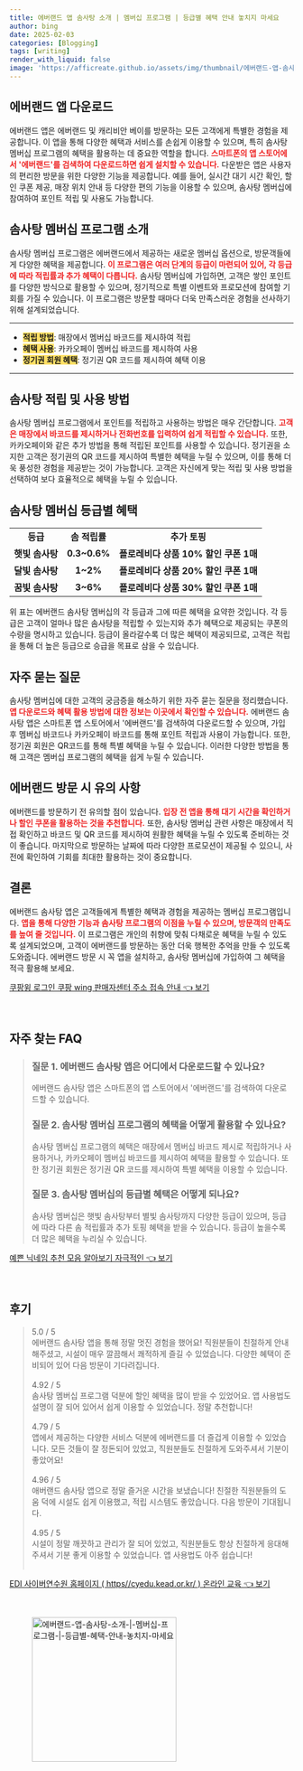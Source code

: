 ```yaml
---
title: 에버랜드 앱 솜사탕 소개 | 멤버십 프로그램 | 등급별 혜택 안내 놓치지 마세요
author: bing
date: 2025-02-03
categories: [Blogging]
tags: [writing]
render_with_liquid: false
image: 'https://afficreate.github.io/assets/img/thumbnail/에버랜드-앱-솜사탕-소개-|-멤버십-프로그램-|-등급별-혜택-안내-놓치지-마세요.webp'
---
```



<h2 id='에버랜드 앱 다운로드'>에버랜드 앱 다운로드</h2>

<p>에버랜드 앱은 에버랜드 및 캐리비안 베이를 방문하는 모든 고객에게 특별한 경험을 제공합니다. 이 앱을 통해 다양한 혜택과 서비스를 손쉽게 이용할 수 있으며, 특히 솜사탕 멤버십 프로그램의 혜택을 활용하는 데 중요한 역할을 합니다. <b><span style="color: #ee2323;">스마트폰의 앱 스토어에서 '에버랜드'를 검색하여 다운로드하면 쉽게 설치할 수 있습니다.</span></b> 다운받은 앱은 사용자의 편리한 방문을 위한 다양한 기능을 제공합니다. 예를 들어, 실시간 대기 시간 확인, 할인 쿠폰 제공, 매장 위치 안내 등 다양한 편의 기능을 이용할 수 있으며, 솜사탕 멤버십에 참여하여 포인트 적립 및 사용도 가능합니다. </p>

<h2 id='솜사탕 멤버십 프로그램 소개'>솜사탕 멤버십 프로그램 소개</h2>

<p>솜사탕 멤버십 프로그램은 에버랜드에서 제공하는 새로운 멤버십 옵션으로, 방문객들에게 다양한 혜택을 제공합니다. <b><span style="color: #ee2323;">이 프로그램은 여러 단계의 등급이 마련되어 있어, 각 등급에 따라 적립률과 추가 혜택이 다릅니다.</span></b> 솜사탕 멤버십에 가입하면, 고객은 쌓인 포인트를 다양한 방식으로 활용할 수 있으며, 정기적으로 특별 이벤트와 프로모션에 참여할 기회를 가질 수 있습니다. 이 프로그램은 방문할 때마다 더욱 만족스러운 경험을 선사하기 위해 설계되었습니다.</p>

<hr />

<ul>
    <li><b><span style="background-color: #ffe066;">적립 방법</span></b>: 매장에서 멤버십 바코드를 제시하여 적립</li>
    <li><b><span style="background-color: #ffe066;">혜택 사용</span></b>: 카카오페이 멤버십 바코드를 제시하여 사용</li>
    <li><b><span style="background-color: #ffe066;">정기권 회원 혜택</span></b>: 정기권 QR 코드를 제시하여 혜택 이용</li>
</ul>

<hr />

<h2 id='솜사탕 적립 및 사용 방법'>솜사탕 적립 및 사용 방법</h2>

<p>솜사탕 멤버십 프로그램에서 포인트를 적립하고 사용하는 방법은 매우 간단합니다. <b><span style="color: #ee2323;">고객은 매장에서 바코드를 제시하거나 전화번호를 입력하여 쉽게 적립할 수 있습니다.</span></b> 또한, 카카오페이와 같은 추가 방법을 통해 적립된 포인트를 사용할 수 있습니다. 정기권을 소지한 고객은 정기권의 QR 코드를 제시하여 특별한 혜택을 누릴 수 있으며, 이를 통해 더욱 풍성한 경험을 제공받는 것이 가능합니다. 고객은 자신에게 맞는 적립 및 사용 방법을 선택하여 보다 효율적으로 혜택을 누릴 수 있습니다.</p>

<h2 id='솜사탕 멤버십 등급별 혜택'>솜사탕 멤버십 등급별 혜택</h2>

<table>
    <tr>
        <td style="text-align: center; height: 17px;"><b>등급</b></td>
        <td style="text-align: center; height: 17px;"><b>솜 적립률</b></td>
        <td style="text-align: center; height: 17px;"><b>추가 토핑</b></td>
    </tr>
    <tr>
        <td style="text-align: center; height: 17px;"><b>햇빛 솜사탕</b></td>
        <td style="text-align: center; height: 17px;"><b>0.3~0.6%</b></td>
        <td style="text-align: center; height: 17px;"><b>플로레비다 상품 10% 할인 쿠폰 1매</b></td>
    </tr>
    <tr>
        <td style="text-align: center; height: 17px;"><b>달빛 솜사탕</b></td>
        <td style="text-align: center; height: 17px;"><b>1~2%</b></td>
        <td style="text-align: center; height: 17px;"><b>플로레비다 상품 20% 할인 쿠폰 1매</b></td>
    </tr>
    <tr>
        <td style="text-align: center; height: 17px;"><b>꿈빛 솜사탕</b></td>
        <td style="text-align: center; height: 17px;"><b>3~6%</b></td>
        <td style="text-align: center; height: 17px;"><b>플로레비다 상품 30% 할인 쿠폰 1매</b></td>
    </tr>
</table>

<p>위 표는 에버랜드 솜사탕 멤버십의 각 등급과 그에 따른 혜택을 요약한 것입니다. 각 등급은 고객이 얼마나 많은 솜사탕을 적립할 수 있는지와 추가 혜택으로 제공되는 쿠폰의 수량을 명시하고 있습니다. 등급이 올라갈수록 더 많은 혜택이 제공되므로, 고객은 적립을 통해 더 높은 등급으로 승급을 목표로 삼을 수 있습니다.</p>

<h2 id='자주 묻는 질문'>자주 묻는 질문</h2>

<p>솜사탕 멤버십에 대한 고객의 궁금증을 해소하기 위한 자주 묻는 질문을 정리했습니다. <b><span style="color: #ee2323;">앱 다운로드와 혜택 활용 방법에 대한 정보는 이곳에서 확인할 수 있습니다.</span></b> 에버랜드 솜사탕 앱은 스마트폰 앱 스토어에서 '에버랜드'를 검색하여 다운로드할 수 있으며, 가입 후 멤버십 바코드나 카카오페이 바코드를 통해 포인트 적립과 사용이 가능합니다. 또한, 정기권 회원은 QR코드를 통해 특별 혜택을 누릴 수 있습니다. 이러한 다양한 방법을 통해 고객은 멤버십 프로그램의 혜택을 쉽게 누릴 수 있습니다.</p>

<h2 id='에버랜드 방문 시 유의 사항'>에버랜드 방문 시 유의 사항</h2>

<p>에버랜드를 방문하기 전 유의할 점이 있습니다. <b><span style="color: #ee2323;">입장 전 앱을 통해 대기 시간을 확인하거나 할인 쿠폰을 활용하는 것을 추천합니다.</span></b> 또한, 솜사탕 멤버십 관련 사항은 매장에서 직접 확인하고 바코드 및 QR 코드를 제시하여 원활한 혜택을 누릴 수 있도록 준비하는 것이 좋습니다. 마지막으로 방문하는 날짜에 따라 다양한 프로모션이 제공될 수 있으니, 사전에 확인하여 기회를 최대한 활용하는 것이 중요합니다.</p>

<h2 id='결론'>결론</h2>

<p>에버랜드 솜사탕 앱은 고객들에게 특별한 혜택과 경험을 제공하는 멤버십 프로그램입니다. <b><span style="color: #ee2323;">앱을 통해 다양한 기능과 솜사탕 프로그램의 이점을 누릴 수 있으며, 방문객의 만족도를 높여 줄 것입니다.</span></b> 이 프로그램은 개인의 취향에 맞춰 다채로운 혜택을 누릴 수 있도록 설계되었으며, 고객이 에버랜드를 방문하는 동안 더욱 행복한 추억을 만들 수 있도록 도와줍니다. 에버랜드 방문 시 꼭 앱을 설치하고, 솜사탕 멤버십에 가입하여 그 혜택을 적극 활용해 보세요.</p>


<p><a class="click-button" title="쿠팡윙 로그인 쿠팡 wing 판매자센터 주소 접속 안내" href="https://afficreate.github.io/posts/%EC%BF%A0%ED%8C%A1%EC%9C%99-%EB%A1%9C%EA%B7%B8%EC%9D%B8-%EC%BF%A0%ED%8C%A1-wing-%ED%8C%90%EB%A7%A4%EC%9E%90%EC%84%BC%ED%84%B0-%EC%A3%BC%EC%86%8C-%EC%A0%91%EC%86%8D-%EC%95%88%EB%82%B4/" rel="dofollow">쿠팡윙 로그인 쿠팡 wing 판매자센터 주소 접속 안내 👈 보기</a></p><br>
<h2 id='자주_찾는_FAQ'>자주 찾는 FAQ</h2>
<div itemscope="" itemtype="https://schema.org/FAQPage"> 
<blockquote> 
<div itemscope="" itemprop="mainEntity" itemtype="https://schema.org/Question"> 
<h3 itemprop="name">질문 1. 에버랜드 솜사탕 앱은 어디에서 다운로드할 수 있나요?</h3> 
<div itemscope="" itemprop="acceptedAnswer" itemtype="https://schema.org/Answer"> 
<span itemprop="text"> 
<p>에버랜드 솜사탕 앱은 스마트폰의 앱 스토어에서 '에버랜드'를 검색하여 다운로드할 수 있습니다.</p> 
</span> 
</div> 
</div> 

<div itemscope="" itemprop="mainEntity" itemtype="https://schema.org/Question"> 
<h3 itemprop="name">질문 2. 솜사탕 멤버십 프로그램의 혜택을 어떻게 활용할 수 있나요?</h3> 
<div itemscope="" itemprop="acceptedAnswer" itemtype="https://schema.org/Answer"> 
<span itemprop="text"> 
<p>솜사탕 멤버십 프로그램의 혜택은 매장에서 멤버십 바코드 제시로 적립하거나 사용하거나, 카카오페이 멤버십 바코드를 제시하여 혜택을 활용할 수 있습니다. 또한 정기권 회원은 정기권 QR 코드를 제시하여 특별 혜택을 이용할 수 있습니다.</p> 
</span> 
</div> 
</div> 

<div itemscope="" itemprop="mainEntity" itemtype="https://schema.org/Question"> 
<h3 itemprop="name">질문 3. 솜사탕 멤버십의 등급별 혜택은 어떻게 되나요?</h3> 
<div itemscope="" itemprop="acceptedAnswer" itemtype="https://schema.org/Answer"> 
<span itemprop="text"> 
<p>솜사탕 멤버십은 햇빛 솜사탕부터 별빛 솜사탕까지 다양한 등급이 있으며, 등급에 따라 다른 솜 적립률과 추가 토핑 혜택을 받을 수 있습니다. 등급이 높을수록 더 많은 혜택을 누리실 수 있습니다.</p> 
</span> 
</div> 
</div> 
</blockquote> 
</div>
<p><a class="click-button" title="예쁜 닉네임 추천 모음 알아보기 자극적인" href="https://afficreate.github.io/posts/%EC%98%88%EC%81%9C-%EB%8B%89%EB%84%A4%EC%9E%84-%EC%B6%94%EC%B2%9C-%EB%AA%A8%EC%9D%8C-%EC%95%8C%EC%95%84%EB%B3%B4%EA%B8%B0-%EC%9E%90%EA%B7%B9%EC%A0%81%EC%9D%B8/" rel="dofollow">예쁜 닉네임 추천 모음 알아보기 자극적인 👈 보기</a></p><br>
<h2 id='후기'>후기</h2>
<div itemscope itemtype="https://schema.org/Product">
  <blockquote>
  <div itemprop="review" itemscope itemtype="https://schema.org/Review">
      <div itemprop="reviewRating" itemscope itemtype="https://schema.org/Rating"> <span itemprop="ratingValue">5.0</span> / <span itemprop="bestRating">5</span> </div>
      <span itemprop="reviewBody">에버랜드 솜사탕 앱을 통해 정말 멋진 경험을 했어요! 직원분들이 친절하게 안내해주셨고, 시설이 매우 깔끔해서 쾌적하게 즐길 수 있었습니다. 다양한 혜택이 준비되어 있어 다음 방문이 기다려집니다.</span>
  </div>
  <br>
  <div itemprop="review" itemscope itemtype="https://schema.org/Review">
      <div itemprop="reviewRating" itemscope itemtype="https://schema.org/Rating"> <span itemprop="ratingValue">4.92</span> / <span itemprop="bestRating">5</span> </div>
      <span itemprop="reviewBody">솜사탕 멤버십 프로그램 덕분에 할인 혜택을 많이 받을 수 있었어요. 앱 사용법도 설명이 잘 되어 있어서 쉽게 이용할 수 있었습니다. 정말 추천합니다!</span>
  </div>
  <br>
  <div itemprop="review" itemscope itemtype="https://schema.org/Review">
      <div itemprop="reviewRating" itemscope itemtype="https://schema.org/Rating"> <span itemprop="ratingValue">4.79</span> / <span itemprop="bestRating">5</span> </div>
      <span itemprop="reviewBody">앱에서 제공하는 다양한 서비스 덕분에 에버랜드를 더 즐겁게 이용할 수 있었습니다. 모든 것들이 잘 정돈되어 있었고, 직원분들도 친절하게 도와주셔서 기분이 좋았어요!</span>
  </div>
  <br>
  <div itemprop="review" itemscope itemtype="https://schema.org/Review">
      <div itemprop="reviewRating" itemscope itemtype="https://schema.org/Rating"> <span itemprop="ratingValue">4.96</span> / <span itemprop="bestRating">5</span> </div>
      <span itemprop="reviewBody">애버랜드 솜사탕 앱으로 정말 즐거운 시간을 보냈습니다! 친절한 직원분들의 도움 덕에 시설도 쉽게 이용했고, 적립 시스템도 좋았습니다. 다음 방문이 기대됩니다.</span>
  </div>
  <br>
  <div itemprop="review" itemscope itemtype="https://schema.org/Review">
      <div itemprop="reviewRating" itemscope itemtype="https://schema.org/Rating"> <span itemprop="ratingValue">4.95</span> / <span itemprop="bestRating">5</span> </div>
      <span itemprop="reviewBody">시설이 정말 깨끗하고 관리가 잘 되어 있었고, 직원분들도 항상 친절하게 응대해 주셔서 기분 좋게 이용할 수 있었습니다. 앱 사용법도 아주 쉽습니다!</span>
  </div>
  <br>
  </blockquote>
</div>
<p><a class="click-button" title="EDI 사이버연수원 홈페이지 ( https//cyedu.kead.or.kr/ ) 온라인 교육" href="https://afficreate.github.io/posts/EDI-%EC%82%AC%EC%9D%B4%EB%B2%84%EC%97%B0%EC%88%98%EC%9B%90-%ED%99%88%ED%8E%98%EC%9D%B4%EC%A7%80-(-httpscyedu.kead.or.kr-)-%EC%98%A8%EB%9D%BC%EC%9D%B8-%EA%B5%90%EC%9C%A1/" rel="dofollow">EDI 사이버연수원 홈페이지 ( https//cyedu.kead.or.kr/ ) 온라인 교육 👈 보기</a></p><br>
<figure class="image"><img src="https://afficreate.github.io/assets/img/thumbnail/에버랜드-앱-솜사탕-소개-|-멤버십-프로그램-|-등급별-혜택-안내-놓치지-마세요.webp" alt="에버랜드-앱-솜사탕-소개-|-멤버십-프로그램-|-등급별-혜택-안내-놓치지-마세요" width="256" height="256"></figure>